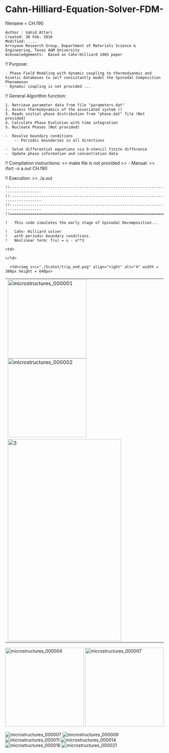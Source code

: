 # Cahn-Hilliard-Equation-Solver-FDM-

filename = CH.f90

	Author : Vahid Attari
	Created: 30 Feb. 2016
	Modified: ....
	Arroyave Research Group, Department of Materials Science & Engineering, Texas A&M University
	Acknowledgements:  Based on Cahn-Hilliard 1965 paper
	
!! Purpose:

	- Phase Field Modeling with dynamic coupling to thermodyanmic and kinetic databases to self consistantly model the Spinodal Composition Phenomenon
	- Dynamic coupling is not provided ...
   
!! General Algorithm function:

	1. Retrieve parameter data from file "parameters.dat"
	2. Assess thermodynamics of the associated system ()
	3. Reads initial phase distribution from "phase.dat" file (Not provided)
	4. Calculate Phase Evolution with time integration
	5. Nucleate Phases (Not provided)

	-  Resolve boundary conditions 
	 	-- Periodic boundaries in all directions

	-  Solve differential equations via 9-stencil finite difference
	-  Update phase information and concentration data


!! Compilation instructions: 
	>> make file is not provided
	>> - Manual: >>  ifort -o a.out CH.f90

!! Execution: >> ./a.out 
                                
	!!------------------------------------------------------------------------------------
	!!------------------------------------------------------------------------------------
	!!------------------------------------------------------------------------------------
	!!====================================================================================

	!   This code simulates the early stage of Spinodal Decomposition...

	!   Cahn- Hilliard solver 	
	!   with periodic boundary conditions.
	!   Nonlinear term: f(u) = u - u**3

<table>
  <tr>
    <td> <img src="https://user-images.githubusercontent.com/11892854/118386432-78937500-b5e5-11eb-9c48-dc04c4be50b4.jpeg" alt="microstructures_000001" width="250" height="250">
<img src="https://user-images.githubusercontent.com/11892854/118386435-792c0b80-b5e5-11eb-84fd-5f993fc2c2c2.jpeg" alt="microstructures_000002" width="250" height="250">	    
	  </td>

    <td>

    </td>
   </tr> 
   <tr>
      <td><img src="./Scshot/cab_arrived.png" alt="3" width = 360px height = 640px></td>

      <td><img src="./Scshot/trip_end.png" align="right" alt="4" width = 360px height = 640px>
  </td>
  </tr>
</table>

<img src="https://user-images.githubusercontent.com/11892854/118386436-7a5d3880-b5e5-11eb-915a-dd687dc01aaf.jpeg" alt="microstructures_000004" width="250" height="250">
<img src="https://user-images.githubusercontent.com/11892854/118386439-7cbf9280-b5e5-11eb-9cee-3cc17a7f0ab2.jpeg" alt="microstructures_000007" width="250" height="250">

![microstructures_000007](https://user-images.githubusercontent.com/11892854/118386439-7cbf9280-b5e5-11eb-9cee-3cc17a7f0ab2.jpeg)
![microstructures_000009](https://user-images.githubusercontent.com/11892854/118386440-7d582900-b5e5-11eb-89a2-bc0252ba8135.jpeg)
![microstructures_000011](https://user-images.githubusercontent.com/11892854/118386441-7d582900-b5e5-11eb-98bb-9520f8dfe864.jpeg)
![microstructures_000014](https://user-images.githubusercontent.com/11892854/118386442-7df0bf80-b5e5-11eb-8f20-d5262b2c1b3d.jpeg)
![microstructures_000016](https://user-images.githubusercontent.com/11892854/118386443-7df0bf80-b5e5-11eb-82a5-eba0a00faeae.jpeg)
![microstructures_000021](https://user-images.githubusercontent.com/11892854/118386444-7e895600-b5e5-11eb-9bc1-b40dfb0002cd.jpeg)
